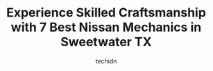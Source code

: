 ---
layout: ampstory
image: https://images.unsplash.com/photo-1639928846412-63b3f15c6f21?ixlib=rb-4.0.3&ixid=MnwxMjA3fDB8MHxwaG90by1wYWdlfHx8fGVufDB8fHx8&auto=format&fit=crop&w=640&h=853&q=80
author: techidn
featured: false
description: When it comes to finding reliable automotive experts in Sweetwater TX, USA, look no further than the 7 best Nissan Mechanic in the area. With their exceptional skills and dedication to provi
title: Experience Skilled Craftsmanship with 7 Best Nissan Mechanics in Sweetwater TX
cover:
   title: Experience Skilled Craftsmanship with 7 Best Nissan Mechanics in Sweetwater TX
   subtitle: Rickpate
   background: https://images.unsplash.com/photo-1639928846412-63b3f15c6f21?ixlib=rb-4.0.3&ixid=MnwxMjA3fDB8MHxwaG90by1wYWdlfHx8fGVufDB8fHx8&auto=format&fit=crop&w=640&h=853&q=80

pages: 
 - layout: thirds
   top: <h1>#1 NAPA Auto Parts - Barron Service Parts, Co</h1>
   bottom: "<p>I broke down on my way out to GA, pulled in and Keri helped me out, she actually has the same make model and year truck as I do, very knowledgeable and helpful! I wrenche</p>"
   background: https://www.knot35.com/toplist/wp-content/uploads/2023/06/best-nissan-mechanic-1-in-sweetwater-tx-1685833214.png
   backgroundblur: true
 - layout: thirds
   top: <h1>#2 Rosados Wrecker Service</h1>
   bottom: "<p>700 W Broadway St, Sweetwater, TX 79556, United States</p>"
   background: https://www.knot35.com/toplist/wp-content/uploads/2023/06/best-nissan-mechanic-2-in-sweetwater-tx-1685833215.jpeg
   cta:
      link: https://www.knot35.com/toplist/experience-skilled-craftsmanship-with-7-best-nissan-mechanics-in-sweetwater-tx/
      text: Experience Skilled Craftsmanship with 7 Best Nissan Mechanics in Sweetwater TX
 - layout: thirds
   top: <h1>#3 Twisted Wrench</h1>
   bottom: "<p>609 Lamar St, Sweetwater, TX 79556, United States</p>"
   background: https://www.knot35.com/toplist/wp-content/uploads/2023/06/best-nissan-mechanic-3-in-sweetwater-tx-1685833216.jpeg
   cta:
      link: https://www.knot35.com/toplist/experience-skilled-craftsmanship-with-7-best-nissan-mechanics-in-sweetwater-tx/
      text: Experience Skilled Craftsmanship with 7 Best Nissan Mechanics in Sweetwater TX
 - layout: thirds
   top: <h1>#4 Grave Enterprise</h1>
   bottom: "<p>813 W Broadway St, Sweetwater, TX 79556, United States</p>"
   background: https://images.unsplash.com/photo-1591393223703-56fe1347ac62?ixlib=rb-4.0.3&ixid=MnwxMjA3fDB8MHxwaG90by1wYWdlfHx8fGVufDB8fHx8&auto=format&fit=crop&w=640&h=853&q=80
   cta:
      link: https://www.knot35.com/toplist/experience-skilled-craftsmanship-with-7-best-nissan-mechanics-in-sweetwater-tx/
      text: Experience Skilled Craftsmanship with 7 Best Nissan Mechanics in Sweetwater TX
 - layout: thirds
   top: <h1>#5 Hendersons Garage</h1>
   bottom: "<p>708 W Broadway St, Sweetwater, TX 79556, United States</p>"
   background: https://images.unsplash.com/photo-1553949345-eb786bb3f7ba?ixlib=rb-4.0.3&ixid=MnwxMjA3fDB8MHxwaG90by1wYWdlfHx8fGVufDB8fHx8&auto=format&fit=crop&w=640&h=853&q=80
   cta:
      link: https://www.knot35.com/toplist/experience-skilled-craftsmanship-with-7-best-nissan-mechanics-in-sweetwater-tx/
      text: Experience Skilled Craftsmanship with 7 Best Nissan Mechanics in Sweetwater TX
 - layout: thirds
   top: <h1>#6 Loves Truck Care</h1>
   bottom: "<p>9418 I-20, Sweetwater, TX 79556, United States</p>"
   background: https://images.unsplash.com/photo-1527067829737-402993088e6b?ixlib=rb-4.0.3&ixid=MnwxMjA3fDB8MHxwaG90by1wYWdlfHx8fGVufDB8fHx8&auto=format&fit=crop&w=640&h=853&q=80
   cta:
      link: https://www.knot35.com/toplist/experience-skilled-craftsmanship-with-7-best-nissan-mechanics-in-sweetwater-tx/
      text: Experience Skilled Craftsmanship with 7 Best Nissan Mechanics in Sweetwater TX
 - layout: thirds
   top: <h1>#7 Precision Auto and Tire</h1>
   bottom: "<p>207 W 3rd St, Sweetwater, TX 79556, United States</p>"
   background: https://images.unsplash.com/photo-1609083590460-7b8cc0ca65f8?ixlib=rb-4.0.3&ixid=MnwxMjA3fDB8MHxwaG90by1wYWdlfHx8fGVufDB8fHx8&auto=format&fit=crop&w=640&h=853&q=80
   cta:
      link: https://www.knot35.com/toplist/experience-skilled-craftsmanship-with-7-best-nissan-mechanics-in-sweetwater-tx/
      text: Experience Skilled Craftsmanship with 7 Best Nissan Mechanics in Sweetwater TX
 - layout: thirds
   middle: Continue reading...
   background: https://images.unsplash.com/photo-1608501821300-4f99e58bba77?ixlib=rb-4.0.3&ixid=MnwxMjA3fDB8MHxwaG90by1wYWdlfHx8fGVufDB8fHx8&auto=format&fit=crop&w=640&h=853&q=80
   cta:
      link: https://www.knot35.com/toplist/experience-skilled-craftsmanship-with-7-best-nissan-mechanics-in-sweetwater-tx/
      text: Experience Skilled Craftsmanship with 7 Best Nissan Mechanics in Sweetwater TX
      
---